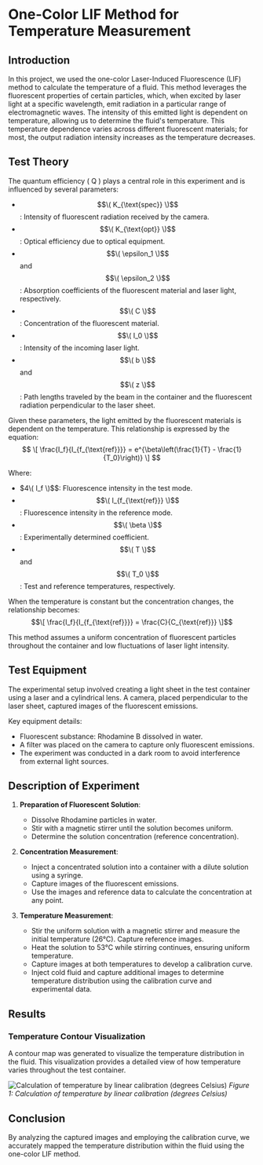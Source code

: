 # One-Color LIF Method for Temperature Measurement

## Introduction
In this project, we used the one-color Laser-Induced Fluorescence (LIF) method to calculate the temperature of a fluid. This method leverages the fluorescent properties of certain particles, which, when excited by laser light at a specific wavelength, emit radiation in a particular range of electromagnetic waves. The intensity of this emitted light is dependent on temperature, allowing us to determine the fluid's temperature. This temperature dependence varies across different fluorescent materials; for most, the output radiation intensity increases as the temperature decreases.

## Test Theory
The quantum efficiency \( Q \) plays a central role in this experiment and is influenced by several parameters:

- $$\( K_{\text{spec}} \)$$: Intensity of fluorescent radiation received by the camera.
- $$\( K_{\text{opt}} \)$$: Optical efficiency due to optical equipment.
- $$\( \epsilon_1 \)$$ and $$\( \epsilon_2 \)$$: Absorption coefficients of the fluorescent material and laser light, respectively.
- $$\( C \)$$: Concentration of the fluorescent material.
- $$\( I_0 \)$$: Intensity of the incoming laser light.
- $$\( b \)$$ and $$\( z \)$$: Path lengths traveled by the beam in the container and the fluorescent radiation perpendicular to the laser sheet.

Given these parameters, the light emitted by the fluorescent materials is dependent on the temperature. This relationship is expressed by the equation:
$$
\[
\frac{I_f}{I_{f_{\text{ref}}}} = e^{\beta\left(\frac{1}{T} - \frac{1}{T_0}\right)}
\]
$$

Where:

- $4\( I_f \)$$: Fluorescence intensity in the test mode.
- $$\( I_{f_{\text{ref}}} \)$$: Fluorescence intensity in the reference mode.
- $$\( \beta \)$$: Experimentally determined coefficient.
- $$\( T \)$$ and $$\( T_0 \)$$: Test and reference temperatures, respectively.

When the temperature is constant but the concentration changes, the relationship becomes:
$$\[
\frac{I_f}{I_{f_{\text{ref}}}} = \frac{C}{C_{\text{ref}}}
\]$$

This method assumes a uniform concentration of fluorescent particles throughout the container and low fluctuations of laser light intensity.

## Test Equipment
The experimental setup involved creating a light sheet in the test container using a laser and a cylindrical lens. A camera, placed perpendicular to the laser sheet, captured images of the fluorescent emissions. 

Key equipment details:
- Fluorescent substance: Rhodamine B dissolved in water.
- A filter was placed on the camera to capture only fluorescent emissions.
- The experiment was conducted in a dark room to avoid interference from external light sources.

## Description of Experiment
1. **Preparation of Fluorescent Solution**:
    - Dissolve Rhodamine particles in water.
    - Stir with a magnetic stirrer until the solution becomes uniform.
    - Determine the solution concentration (reference concentration).

2. **Concentration Measurement**:
    - Inject a concentrated solution into a container with a dilute solution using a syringe.
    - Capture images of the fluorescent emissions.
    - Use the images and reference data to calculate the concentration at any point.

3. **Temperature Measurement**:
    - Stir the uniform solution with a magnetic stirrer and measure the initial temperature (26°C). Capture reference images.
    - Heat the solution to 53°C while stirring continues, ensuring uniform temperature.
    - Capture images at both temperatures to develop a calibration curve.
    - Inject cold fluid and capture additional images to determine temperature distribution using the calibration curve and experimental data.

## Results

### Temperature Contour Visualization
A contour map was generated to visualize the temperature distribution in the fluid. This visualization provides a detailed view of how temperature varies throughout the test container.

![Calculation of temperature by linear calibration (degrees Celsius)](/assets/img/posts/projects/lif_1.png)
*Figure 1: Calculation of temperature by linear calibration (degrees Celsius)*

## Conclusion
By analyzing the captured images and employing the calibration curve, we accurately mapped the temperature distribution within the fluid using the one-color LIF method.
